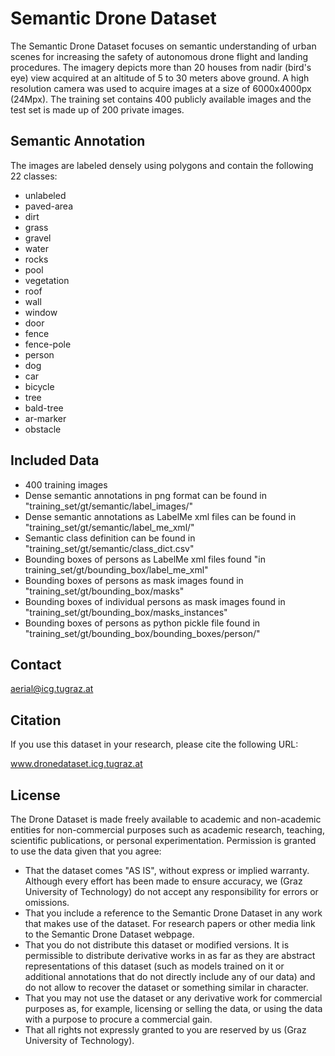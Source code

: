 # Semantic Drone Dataset

The Semantic Drone Dataset focuses on semantic understanding of urban scenes for increasing the safety of autonomous drone flight and landing procedures. The imagery depicts  more than 20 houses from nadir (bird's eye) view acquired at an altitude of 5 to 30 meters above ground. A high resolution camera was used to acquire images at a size of 6000x4000px (24Mpx). The training set contains 400 publicly available images and the test set is made up of 200 private images.

## Semantic Annotation

The images are labeled densely using polygons and contain the following 22 classes:
  
  - unlabeled
  - paved-area
  - dirt
  - grass
  - gravel
  - water
  - rocks
  - pool
  - vegetation
  - roof
  - wall
  - window
  - door
  - fence
  - fence-pole
  - person
  - dog
  - car
  - bicycle
  - tree
  - bald-tree
  - ar-marker
  - obstacle

## Included Data

* 400 training images
* Dense semantic annotations in png format can be 
    found in "training_set/gt/semantic/label_images/"
* Dense semantic annotations as LabelMe xml files can be 
    found in "training_set/gt/semantic/label_me_xml/"
* Semantic class definition can be 
    found in "training_set/gt/semantic/class_dict.csv" 
* Bounding boxes of persons as LabelMe xml files
    found "in training_set/gt/bounding_box/label_me_xml"
* Bounding boxes of persons as mask images
    found in "training_set/gt/bounding_box/masks"
* Bounding boxes of individual persons as mask images
    found in "training_set/gt/bounding_box/masks_instances"
* Bounding boxes of persons as python pickle file
    found in "training_set/gt/bounding_box/bounding_boxes/person/"

## Contact

aerial@icg.tugraz.at

## Citation

If you use this dataset in your research, please cite the following URL:

www.dronedataset.icg.tugraz.at

## License

The Drone Dataset is made freely available to academic and non-academic entities for non-commercial purposes such as academic research, teaching, scientific publications, or personal experimentation. Permission is granted to use the data given that you agree:

* That the dataset comes "AS IS", without express or implied warranty. Although every effort has been made to ensure accuracy, we (Graz University of Technology) do not accept any responsibility for errors or omissions.
* That you include a reference to the Semantic Drone Dataset in any work that makes use of the dataset. For research papers or other media link to the Semantic Drone Dataset webpage.
* That you do not distribute this dataset or modified versions. It is permissible to distribute derivative works in as far as they are abstract representations of this dataset (such as models trained on it or additional annotations that do not directly include any of our data) and do not allow to recover the dataset or something similar in character.
* That you may not use the dataset or any derivative work for commercial purposes as, for example, licensing or selling the data, or using the data with a purpose to procure a commercial gain.
* That all rights not expressly granted to you are reserved by us (Graz University of Technology).
